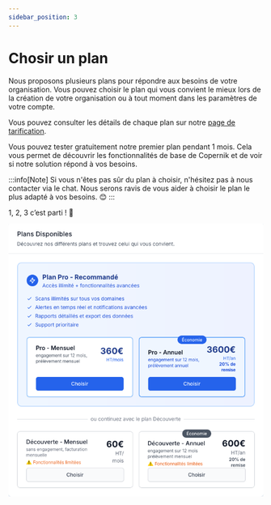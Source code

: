 ```yaml
---
sidebar_position: 3
---
```


# Chosir un plan

Nous proposons plusieurs plans pour répondre aux besoins de votre organisation. Vous pouvez choisir le plan qui vous convient le mieux lors de la création de votre organisation ou à tout moment dans les paramètres de votre compte.

Vous pouvez consulter les détails de chaque plan sur notre [page de tarification](https://beta.copernik.io/tarifs).

Vous pouvez tester gratuitement notre premier plan pendant 1 mois. Cela vous permet de découvrir les fonctionnalités de base de Copernik et de voir si notre solution répond à vos besoins.

:::info[Note]
Si vous n'êtes pas sûr du plan à choisir, n'hésitez pas à nous contacter via le chat. Nous serons ravis de vous aider à choisir le plan le plus adapté à vos besoins. 😊
:::

1, 2, 3 c’est parti ! 🚀

![Choisir un plan](/img/copernik-chose-plan.png)